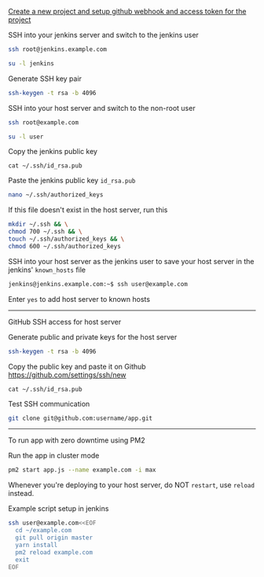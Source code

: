 [Create a new project and setup github webhook and access token for the project](https://medium.com/@ricardo_fideles/how-to-deploy-a-nodejs-app-with-jenkins-ci-cd-at-digital-ocean-bb44ddd7de2d)

SSH into your jenkins server and switch to the jenkins user
```sh
ssh root@jenkins.example.com
```
```sh
su -l jenkins
```

Generate SSH key pair
```sh
ssh-keygen -t rsa -b 4096
```

SSH into your host server and switch to the non-root user

```sh
ssh root@example.com
```
```sh
su -l user
```

Copy the jenkins public key
```
cat ~/.ssh/id_rsa.pub
```

Paste the jenkins public key `id_rsa.pub`
```sh
nano ~/.ssh/authorized_keys
```

If this file doesn't exist in the host server, run this

```sh
mkdir ~/.ssh && \
chmod 700 ~/.ssh && \
touch ~/.ssh/authorized_keys && \
chmod 600 ~/.ssh/authorized_keys
```

SSH into your host server as the jenkins user to save your host server in the jenkins' `known_hosts` file

```sh
jenkins@jenkins.example.com:~$ ssh user@example.com
```

Enter `yes` to add host server to known hosts

---
GitHub SSH access for host server

Generate public and private keys for the host server
```sh
ssh-keygen -t rsa -b 4096
```

Copy the public key and paste it on Github https://github.com/settings/ssh/new
```
cat ~/.ssh/id_rsa.pub
```

Test SSH communication
```sh
git clone git@github.com:username/app.git
```

---

To run app with zero downtime using PM2 

Run the app in cluster mode
```sh
pm2 start app.js --name example.com -i max
```

Whenever you're deploying to your host server, do NOT `restart`, use `reload` instead.

Example script setup in jenkins
```sh
ssh user@example.com<<EOF
  cd ~/example.com
  git pull origin master
  yarn install
  pm2 reload example.com
  exit
EOF
```